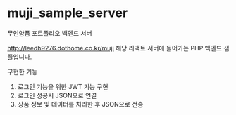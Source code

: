# muji_sample_server
무인양품 포트폴리오 백엔드 서버

http://leedh9276.dothome.co.kr/muji
해당 리액트 서버에 들어가는 PHP 백엔드 샘플입니다.

구현한 기능
1. 로그인 기능을 위한 JWT 기능 구현
2. 로그인 성공시 JSON으로 연결
3. 상품 정보 및 데이터를 처리한 후 JSON으로 전송